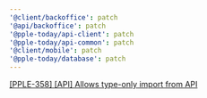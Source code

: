 ```yaml
---
'@client/backoffice': patch
'@api/backoffice': patch
'@pple-today/api-client': patch
'@pple-today/api-common': patch
'@client/mobile': patch
'@pple-today/database': patch
---
```


[[PPLE-358] [API] Allows type-only import from API](https://linear.app/snts/issue/PPLE-358/api-allows-type-only-import-from-api)

